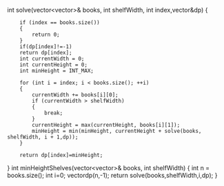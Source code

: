 int solve(vector<vector<int>>& books, int shelfWidth, int index,vector<int>&dp) 
    {
    
        if (index == books.size()) 
        {
            return 0;
        }
        if(dp[index]!=-1)
        return dp[index];
        int currentWidth = 0;
        int currentHeight = 0;
        int minHeight = INT_MAX;

        for (int i = index; i < books.size(); ++i) 
        {
            currentWidth += books[i][0]; 
            if (currentWidth > shelfWidth) 
            {
                break; 
            }
            currentHeight = max(currentHeight, books[i][1]); 
            minHeight = min(minHeight, currentHeight + solve(books, shelfWidth, i + 1,dp));
        }
        
        return dp[index]=minHeight;
}
    int minHeightShelves(vector<vector<int>>& books, int shelfWidth) 
    {
        int n = books.size();
        int i=0;
        vector<int>dp(n,-1);
        return solve(books,shelfWidth,i,dp);
    }